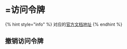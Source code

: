 # =访问令牌

{% hint style="info" %}
对应的[官方文档地址](https://bitwarden.com/help/access-tokens/)
{% endhint %}

## 撤销访问令牌 <a href="#revoke-the-access-token" id="revoke-the-access-token"></a>
